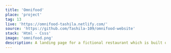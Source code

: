 ```yaml
---
title: 'Omnifood'
place: 'project'
tag: 13
live: 'https://omnifood-tashila.netlify.com/'
source: 'https://github.com/Tashila-109/omnifood-website'
stack: 'Html - Csss'
image: 'omnifood.png'
description: A landing page for a fictional restaurant which is built on HTML 5 and CSS 3. This project was used to experiment with different css styles and animations and also understand the process of designing a website and developing it.
---
```

